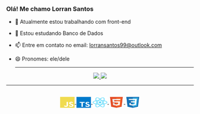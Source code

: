 ### Olá! Me chamo Lorran Santos

- 🔭 Atualmente estou trabalhando com front-end
- 🌱 Estou estudando Banco de Dados
- 📫 Entre em contato no email: lorransantos99@outlook.com
- 😄 Pronomes: ele/dele

  <hr />

<div align="center">
  <a href="https://github.com/lorransantos">
  <img height="150em" src="https://github-readme-stats.vercel.app/api?username=lorransantos&show_icons=true&theme=dracula&include_all_commits=true&count_private=true"/>
  <img height="150em" src="https://github-readme-stats.vercel.app/api/top-langs/?username=lorransantos&layout=compact&langs_count=7&theme=dracula"/>
</div>
  
  <hr />

<div style="display: inline_block" align="center">
  <br>
  <img align="center" alt="Js" height="30" width="40" src="https://raw.githubusercontent.com/devicons/devicon/master/icons/javascript/javascript-plain.svg">
  <img align="center" alt="Ts" height="30" width="40" src="https://raw.githubusercontent.com/devicons/devicon/master/icons/typescript/typescript-plain.svg">
  <img align="center" alt="React" height="30" width="40" src="https://raw.githubusercontent.com/devicons/devicon/master/icons/react/react-original.svg">
  <img align="center" alt="HTML" height="30" width="40" src="https://raw.githubusercontent.com/devicons/devicon/master/icons/html5/html5-original.svg">
  <img align="center" alt="CSS" height="30" width="40" src="https://raw.githubusercontent.com/devicons/devicon/master/icons/css3/css3-original.svg">
  </div>  
